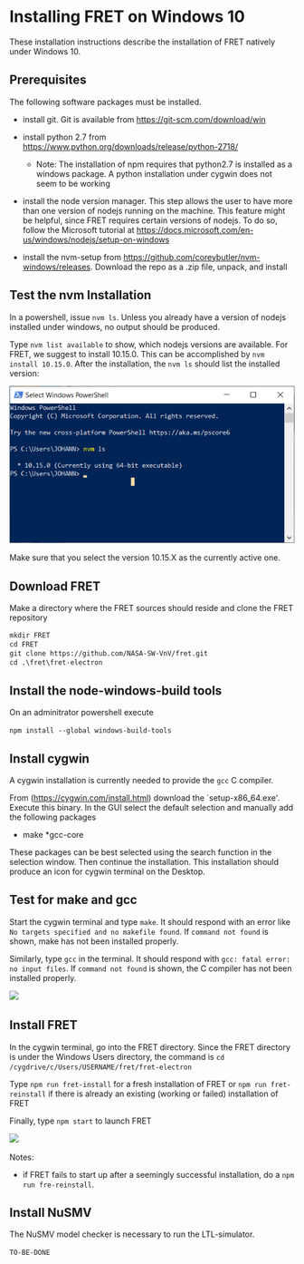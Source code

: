 # Installing FRET on Windows 10

These installation instructions describe the installation of FRET
natively under Windows 10.

## Prerequisites

The following software packages must be installed.

* install git.
  Git is available from https://git-scm.com/download/win

* install python 2.7 from https://www.python.org/downloads/release/python-2718/

  * Note: The installation of npm requires that python2.7 is installed as a windows package. A python installation under cygwin does not seem to be working


* install the node version manager. This step allows the user to have more than one version of nodejs running on the machine. This feature might be helpful, since FRET requires certain versions of nodejs.
To do so, follow the Microsoft tutorial at https://docs.microsoft.com/en-us/windows/nodejs/setup-on-windows

* install the nvm-setup from https://github.com/coreybutler/nvm-windows/releases. Download the repo as a .zip file, unpack, and install

## Test the nvm Installation

In a powershell, issue `nvm ls`. Unless you already have a version of nodejs installed under windows, no output should be produced.

Type `nvm list available` to show, which nodejs versions are available.
For FRET, we suggest to install 10.15.0.
This can be accomplished by `nvm install 10.15.0`.
After the installation, the `nvm ls` should list the installed version:

<img src="./_media/screen_shots/nvm_installed_nodejs.png">


Make sure that you select the version 10.15.X as the currently active one.

## Download FRET

Make a directory where the FRET sources should reside and clone the
FRET repository
```
mkdir FRET
cd FRET
git clone https://github.com/NASA-SW-VnV/fret.git
cd .\fret\fret-electron
```

## Install the node-windows-build tools

On an adminitrator powershell execute

```npm install --global windows-build-tools```

## Install cygwin

A cygwin installation is currently needed to provide the `gcc` C compiler.

From (https://cygwin.com/install.html) download the `setup-x86_64.exe'.
Execute this binary.
In the GUI select the default selection and manually add the following
packages

* make
*gcc-core

These packages can be best selected using the search function in the selection window. Then continue the installation.
This installation should produce an icon for cygwin terminal on the Desktop.

## Test for make and gcc

Start the cygwin terminal and type `make`.
It should respond with an error like
`No targets specified and no makefile found`.
If `command not found` is shown, make has not been installed properly.

Similarly, type `gcc` in the terminal.
It should respond with `gcc: fatal error: no input files`.
If `command not found` is shown, the C compiler has not been installed properly.

<img src="./_media/screen_shots/cygwin_test_prerequisites.png">

## Install FRET

In the cygwin terminal, go into the FRET directory. Since the FRET 
directory is under the Windows Users directory, the command is
`cd /cygdrive/c/Users/USERNAME/fret/fret-electron`

Type `npm run fret-install` for a fresh installation of FRET or
`npm run fret-reinstall` if there is already an existing (working or
failed) installation of FRET

Finally, type `npm start` to launch FRET


<img src="./_media/screen_shots/fret-on-windows.png">


Notes:
* if FRET fails to start up after a seemingly successful installation,
do a `npm run fre-reinstall`.

## Install NuSMV 

The NuSMV model checker is necessary to run the LTL-simulator.

```TO-BE-DONE```

